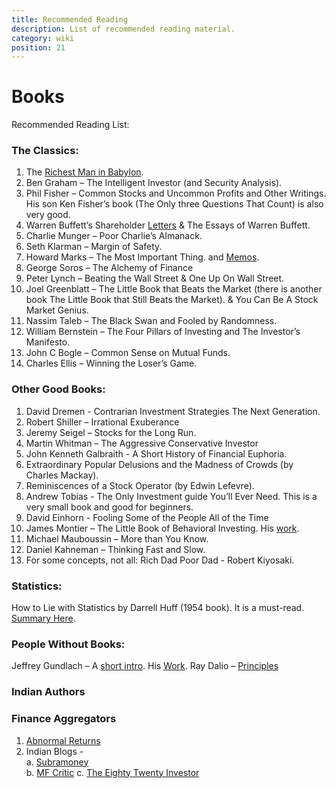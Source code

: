 ```yaml
---
title: Recommended Reading
description: List of recommended reading material.
category: wiki
position: 21
---
```


# Books

Recommended Reading List:

### The Classics:

1.  The [Richest Man in Babylon](https://www.reddit.com/r/IndiaInvestments/comments/1u7u2y/the_richest_man_in_babylon_one_of_the_best/).
2.  Ben Graham – The Intelligent Investor (and Security Analysis).
3.  Phil Fisher – Common Stocks and Uncommon Profits and Other Writings. His son Ken Fisher’s book (The Only three Questions That Count) is also very good.
4.  Warren Buffett’s Shareholder [Letters](https://www.berkshirehathaway.com/letters/letters.html) & The Essays of Warren Buffett.
5.  Charlie Munger – Poor Charlie’s Almanack.
6.  Seth Klarman – Margin of Safety.
7.  Howard Marks – The Most Important Thing. and [Memos](https://www.oaktreecapital.com/insights/howard-marks-memos).
8.  George Soros – The Alchemy of Finance
9.  Peter Lynch – Beating the Wall Street & One Up On Wall Street.
10. Joel Greenblatt – The Little Book that Beats the Market (there is another book The Little Book that Still Beats the Market). & You Can Be A Stock Market Genius.
11. Nassim Taleb – The Black Swan and Fooled by Randomness.
12. William Bernstein – The Four Pillars of Investing and The Investor’s Manifesto.
13. John C Bogle – Common Sense on Mutual Funds.
14. Charles Ellis – Winning the Loser’s Game.

### Other Good Books:

1.  David Dremen - Contrarian Investment Strategies The Next Generation.
2.  Robert Shiller – Irrational Exuberance
3.  Jeremy Seigel – Stocks for the Long Run.
4.  Martin Whitman – The Aggressive Conservative Investor
5.  John Kenneth Galbraith - A Short History of Financial Euphoria.
6.  Extraordinary Popular Delusions and the Madness of Crowds (by Charles Mackay).
7.  Reminiscences of a Stock Operator (by Edwin Lefevre).
8.  Andrew Tobias - The Only Investment guide You’ll Ever Need. This is a very small book and good for beginners.
9.  David Einhorn - Fooling Some of the People All of the Time
10. James Montier – The Little Book of Behavioral Investing. His [work](http://eurosharelab.com/james-montier-resource-page/).
11. Michael Mauboussin – More than You Know.
12. Daniel Kahneman – Thinking Fast and Slow.
13. For some concepts, not all: Rich Dad Poor Dad - Robert Kiyosaki.

### Statistics:

How to Lie with Statistics by Darrell Huff (1954 book). It is a must-read. [Summary Here](https://www.reddit.com/r/IndiaInvestments/comments/26rscu/suggested_book_list/cjh69q3?utm_source=share&utm_medium=web2x).

### People Without Books:

Jeffrey Gundlach – A [short intro](http://www.crossingwallstreet.com/archives/2013/04/the-mind-of-jeffrey-gundlach.html). His [Work](http://www.doubleline.com/).
Ray Dalio – [Principles](http://www.bwater.com/Uploads/FileManager/Principles/Bridgewater-Associates-Ray-Dalio-Principles.pdf)

### Indian Authors

<empty>

### Finance Aggregators

1.  [Abnormal Returns](https://abnormalreturns.com)
2.  Indian Blogs -  
     a. [Subramoney](http://www.subramoney.com)  
     b. [MF Critic](https://mfcritic.blogspot.com/)
    c. [The Eighty Twenty Investor](https://eightytwentyinvestor.com/)
